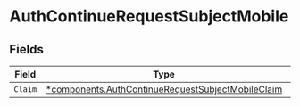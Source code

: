 # AuthContinueRequestSubjectMobile


## Fields

| Field                                                                                                                 | Type                                                                                                                  | Required                                                                                                              | Description                                                                                                           |
| --------------------------------------------------------------------------------------------------------------------- | --------------------------------------------------------------------------------------------------------------------- | --------------------------------------------------------------------------------------------------------------------- | --------------------------------------------------------------------------------------------------------------------- |
| `Claim`                                                                                                               | [*components.AuthContinueRequestSubjectMobileClaim](../../models/components/authcontinuerequestsubjectmobileclaim.md) | :heavy_minus_sign:                                                                                                    | N/A                                                                                                                   |